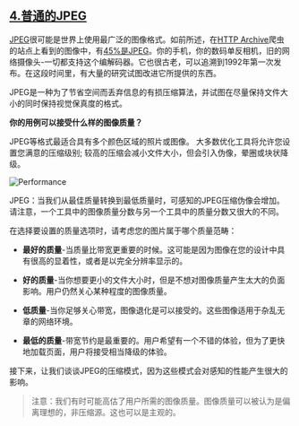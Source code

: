 ## [4.普通的JPEG](https://images.guide/#the-humble-jpeg)

[JPEG](https://en.wikipedia.org/wiki/JPEG)很可能是世界上使用最广泛的图像格式。如前所述，在[HTTP Archive](https://httparchive.org/)爬虫的站点上看到的图像中，有[45%是JPEG](https://httparchive.org/reports/state-of-the-web?start=latest)。你的手机，你的数码单反相机，旧的网络摄像头-一切都支持这个编解码器。它也很古老，可以追溯到1992年第一次发布。在这段时间里，有大量的研究试图改进它所提供的东西。

JPEG是一种为了节省空间而丢弃信息的有损压缩算法，并试图在尽量保持文件大小的同时保持视觉保真度的格式。

**你的用例可以接受什么样的图像质量？**

JPEG等格式最适合具有多个颜色区域的照片或图像。 大多数优化工具将允许您设置您满意的压缩级别; 较高的压缩会减小文件大小，但会引入伪像，晕圈或块状降级。

![Performance](https://images.guide/images/book-images/Modern-Image5-large.jpg)

JPEG：当我们从最佳质量转换到最低质量时，可感知的JPEG压缩伪像会增加。 请注意，一个工具中的图像质量分数与另一个工具中的质量分数又很大的不同。

在选择要设置的质量选项时，请考虑您的图片属于哪个质量范畴：

+ **最好的质量**-当质量比带宽更重要的时候。这可能是因为图像在您的设计中具有很高的显着性，或者是以完全分辨率显示的。

+ **好的质量**-当你想要更小的文件大小时，但是不想对图像质量产生太大的负面影响。用户仍然关心某种程度的图像质量。

+ **低质量**-当你足够关心带宽，图像退化是可以接受的。这些图像适用于杂乱无章的网络环境。

+ **最低的质量**-带宽节约是最重要的。用户希望有一个不错的体验，但为了更快地加载页面，用户将接受相当降级的体验。

接下来，让我们谈谈JPEG的压缩模式，因为这些模式会对感知的性能产生很大的影响。

> 注意：我们有时可能高估了用户所需的图像质量。图像质量可以被认为是偏离理想的，非压缩源。这也可以是主观的。